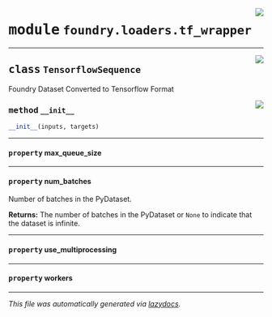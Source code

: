 <!-- markdownlint-disable -->

<a href="https://github.com/MLMI2-CSSI/foundry/tree/main/foundry/loaders/tf_wrapper.py#L0"><img align="right" style="float:right;" src="https://img.shields.io/badge/-source-cccccc?style=flat-square"></a>

# <kbd>module</kbd> `foundry.loaders.tf_wrapper`






---

<a href="https://github.com/MLMI2-CSSI/foundry/tree/main/foundry/loaders/tf_wrapper.py#L5"><img align="right" style="float:right;" src="https://img.shields.io/badge/-source-cccccc?style=flat-square"></a>

## <kbd>class</kbd> `TensorflowSequence`
Foundry Dataset Converted to Tensorflow Format 

<a href="https://github.com/MLMI2-CSSI/foundry/tree/main/foundry/loaders/tf_wrapper.py#L8"><img align="right" style="float:right;" src="https://img.shields.io/badge/-source-cccccc?style=flat-square"></a>

### <kbd>method</kbd> `__init__`

```python
__init__(inputs, targets)
```






---

#### <kbd>property</kbd> max_queue_size





---

#### <kbd>property</kbd> num_batches

Number of batches in the PyDataset. 



**Returns:**
  The number of batches in the PyDataset or `None` to indicate that  the dataset is infinite. 

---

#### <kbd>property</kbd> use_multiprocessing





---

#### <kbd>property</kbd> workers










---

_This file was automatically generated via [lazydocs](https://github.com/ml-tooling/lazydocs)._
